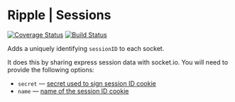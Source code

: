 # Ripple | Sessions
[![Coverage Status](https://coveralls.io/repos/rijs/sessions/badge.svg?branch=master&service=github)](https://coveralls.io/github/rijs/sessions?branch=master)
[![Build Status](https://travis-ci.org/rijs/sessions.svg)](https://travis-ci.org/rijs/sessions)

Adds a uniquely identifying `sessionID` to each socket.

It does this by sharing express session data with socket.io. You will need to provide the following options: 

* `secret` — [secret used to sign session ID cookie](https://github.com/expressjs/session#secret)
* `name` — [name of the session ID cookie](https://github.com/expressjs/session#name)
